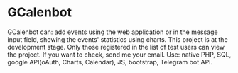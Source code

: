 # GCalenbot
GCalenbot can: add events using the web application or in the message input field, showing the events' statistics using charts. This project is at the development stage. Only those registered in the list of test users can view the project. If you want to check, send me your email.
Use: native PHP, SQL, google API(oAuth, Charts, Calendar), JS, bootstrap, Telegram bot API.
